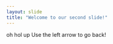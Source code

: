 ```yaml
---
layout: slide
title: "Welcome to our second slide!"
---
```

oh hol up
Use the left arrow to go back!
